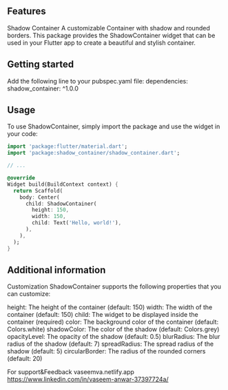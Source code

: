 ## Features

Shadow Container
A customizable Container with shadow and rounded borders. This package provides the ShadowContainer widget that can be used in your Flutter app to create a beautiful and stylish container.

## Getting started

Add the following line to your pubspec.yaml file:
dependencies:
  shadow_container: ^1.0.0


## Usage

To use ShadowContainer, simply import the package and use the widget in your code:
```dart
import 'package:flutter/material.dart';
import 'package:shadow_container/shadow_container.dart';

// ...

@override
Widget build(BuildContext context) {
  return Scaffold(
    body: Center(
      child: ShadowContainer(
        height: 150,
        width: 150,
        child: Text('Hello, world!'),
      ),
    ),
  );
}
```




## Additional information

Customization
ShadowContainer supports the following properties that you can customize:

height: The height of the container (default: 150)
width: The width of the container (default: 150)
child: The widget to be displayed inside the container (required)
color: The background color of the container (default: Colors.white)
shadowColor: The color of the shadow (default: Colors.grey)
opacityLevel: The opacity of the shadow (default: 0.5)
blurRadius: The blur radius of the shadow (default: 7)
spreadRadius: The spread radius of the shadow (default: 5)
circularBorder: The radius of the rounded corners (default: 20)

For support&Feedback
vaseemva.netlify.app
https://www.linkedin.com/in/vaseem-anwar-37397724a/
